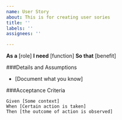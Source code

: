 ```yaml
---
name: User Story
about: This is for creating user sories
title: ''
labels: ''
assignees: ''

---
```


**As a** [role]
**I need** [function]
**So that** [benefit]

###Details and Assumptions
* [Document what you know]

###Acceptance Criteria
~~~gherkin
Given [Some context]
When [Certain action is taken]
Then [the outcome of action is observed]
